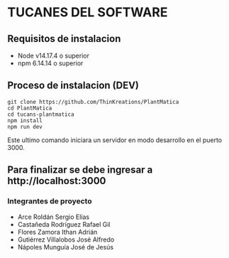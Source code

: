 # TUCANES DEL SOFTWARE 


## Requisitos de instalacion 

- Node v14.17.4 o superior
- npm 6.14.14 o superior

## Proceso de instalacion (DEV)

    git clone https://github.com/ThinKreations/PlantMatica
    cd PlantMatica
    cd tucans-plantmatica
    npm install
    npm run dev

Este ultimo comando iniciara un servidor en modo desarrollo en el puerto 3000.

Para finalizar se debe ingresar a http://localhost:3000
----
### Integrantes de proyecto
- Arce Roldán Sergio Elías
- Castañeda Rodríguez Rafael Gil
- Flores Zamora Ithan Adrián
- Gutiérrez Villalobos José Alfredo
- Nápoles Munguía José de Jesús
